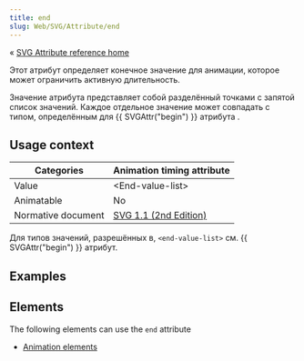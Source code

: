 ```yaml
---
title: end
slug: Web/SVG/Attribute/end
---
```


« [SVG Attribute reference home](/en/SVG/Attribute)

Этот атрибут определяет конечное значение для анимации, которое может ограничить активную длительность.

Значение атрибута представляет собой разделённый точками с запятой список значений. Каждое отдельное значение может совпадать с типом, определённым для {{ SVGAttr("begin") }} атрибута .

## Usage context

| Categories         | Animation timing attribute                                                  |
| ------------------ | --------------------------------------------------------------------------- |
| Value              | \<End-value-list>                                                           |
| Animatable         | No                                                                          |
| Normative document | [SVG 1.1 (2nd Edition)](http://www.w3.org/TR/SVG/animate.html#EndAttribute) |

Для типов значений, разрешённых в, `<end-value-list>` см. {{ SVGAttr("begin") }} атрибут.

## Examples

## Elements

The following elements can use the `end` attribute

- [Animation elements](/en/SVG/Element#Animation)
